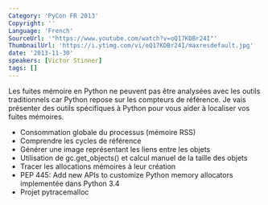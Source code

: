 ```yaml
---
Category: 'PyCon FR 2013'
Copyright: ''
Language: 'French'
SourceUrl: '"https://www.youtube.com/watch?v=oQ17KDBr24I"'
ThumbnailUrl: 'https://i.ytimg.com/vi/oQ17KDBr24I/maxresdefault.jpg'
date: '2013-11-30'
speakers: [Victor Stinner]
tags: []
---
```

Les fuites mémoire en Python ne peuvent pas être analysées avec les outils traditionnels car Python repose sur les compteurs de référence. Je vais présenter des outils spécifiques à Python pour vous aider à localiser vos fuites mémoires.

- Consommation globale du processus (mémoire RSS)
- Comprendre les cycles de référence
- Générer une image représentant les liens entre les objets
- Utilisation de gc.get_objects() et calcul manuel de la taille des objets
- Tracer les allocations mémoires à leur création
- PEP 445: Add new APIs to customize Python memory allocators implementée dans Python 3.4
- Projet pytracemalloc